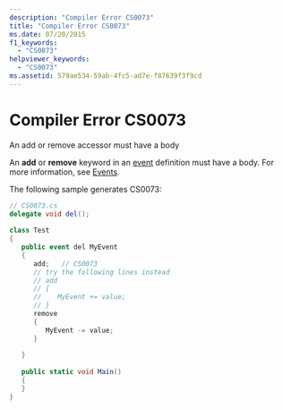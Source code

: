 ```yaml
---
description: "Compiler Error CS0073"
title: "Compiler Error CS0073"
ms.date: 07/20/2015
f1_keywords: 
  - "CS0073"
helpviewer_keywords: 
  - "CS0073"
ms.assetid: 579ae534-59ab-4fc5-ad7e-f87639f3f9cd
---
```

# Compiler Error CS0073
An add or remove accessor must have a body  
  
 An **add** or **remove** keyword in an [event](../language-reference/keywords/event.md) definition must have a body. For more information, see [Events](../programming-guide/events/index.md).  
  
 The following sample generates CS0073:  
  
```csharp  
// CS0073.cs  
delegate void del();  
  
class Test  
{  
   public event del MyEvent  
   {  
      add;   // CS0073  
      // try the following lines instead  
      // add  
      // {  
      //    MyEvent += value;  
      // }  
      remove  
      {  
         MyEvent -= value;  
      }  
  
   }  
  
   public static void Main()  
   {  
   }  
}  
```
